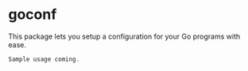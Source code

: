 

# goconf

This package lets you setup a configuration for your Go programs with ease.

```go
Sample usage coming.
```

